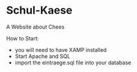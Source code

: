 # Schul-Kaese
A Website about Chees

How to Start:

- you will need to have XAMP installed
- Start Apache and SQL
- import the eintraege.sql file into your database
